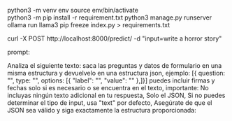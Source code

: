 python3 -m venv env
source env/bin/activate  
python3 -m pip install -r requirement.txt
python3 manage.py runserver
ollama run llama3
pip freeze index.py > requirements.txt

curl -X POST http://localhost:8000/predict/ -d "input=write a horror story"

prompt:

Analiza el siguiente texto: saca las preguntas y datos de formulario en una misma estructura y devuelvelo en una estructura json, ejemplo: [{ question: "", type: "", options: [{ "label": "", "value": "" },]}] puedes incluir firmas y fechas solo si es necesario o se encuentra en el texto, importante: No incluyas ningún texto adicional en tu respuesta, Solo el JSON, Si no puedes determinar el tipo de input, usa "text" por defecto, Asegúrate de que el JSON sea válido y siga exactamente la estructura proporcionada:
